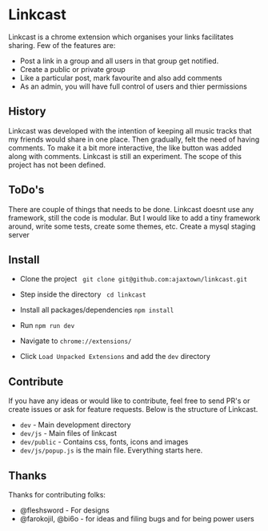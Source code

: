 # Linkcast

Linkcast is a chrome extension which organises your links facilitates sharing. Few of the features are:
- Post a link in a group and all users in that group get notified.
- Create a public or private group
- Like a particular post, mark favourite and also add comments
- As an admin, you will have full control of users and thier permissions

## History
Linkcast was developed with the intention of keeping all music tracks that my friends would share in one place. Then gradually, felt the need 
of having comments. To make it a bit more interactive, the like button was added along with comments. Linkcast is still an experiment. The scope of this project has not been defined.

## ToDo's
There are couple of things that needs to be done. Linkcast doesnt use any framework, still the code is modular. But I would like to add a tiny 
framework around, write some tests, create some themes, etc. Create a mysql staging server

## Install
- Clone the project
` git clone git@github.com:ajaxtown/linkcast.git` 
- Step inside the directory
` cd linkcast`
- Install all packages/dependencies
`npm install`
- Run
`npm run dev`
- Navigate to `chrome://extensions/`

- Click `Load Unpacked Extensions` and add the `dev` directory

## Contribute
If you have any ideas or would like to contribute, feel free to send PR's or create issues or ask for feature requests. Below is the structure of Linkcast.

- `dev` - Main development directory
- `dev/js` - Main files of linkcast
- `dev/public` - Contains css, fonts, icons and images
- `dev/js/popup.js` is the main file. Everything starts here.

## Thanks
Thanks for contributing folks:
- @fleshsword - For designs
- @farokojil, @bi6o - for ideas and filing bugs and for being power users
